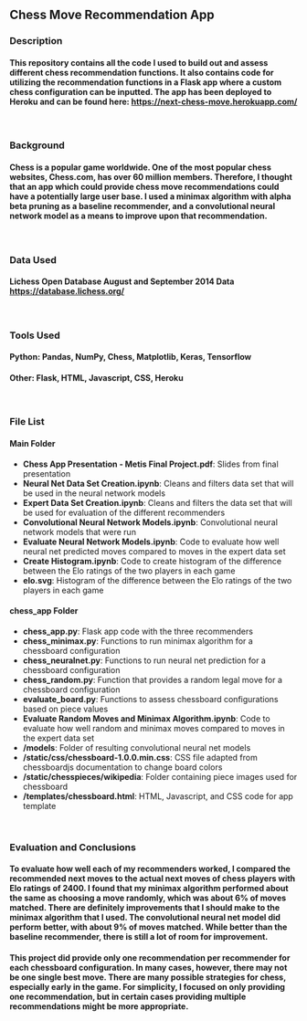 ## Chess Move Recommendation App

### Description
#### This repository contains all the code I used to build out and assess different chess recommendation functions. It also contains code for utilizing the recommendation functions in a Flask app where a custom chess configuration can be inputted. The app has been deployed to Heroku and can be found here: https://next-chess-move.herokuapp.com/
<br>

### Background
#### Chess is a popular game worldwide. One of the most popular chess websites, Chess.com, has over 60 million members. Therefore, I thought that an app which could provide chess move recommendations could have a potentially large user base. I used a minimax algorithm with alpha beta pruning as a baseline recommender, and a convolutional neural network model as a means to improve upon that recommendation.
<br>

### Data Used
#### Lichess Open Database August and September 2014 Data https://database.lichess.org/
<br>

### Tools Used
#### Python: Pandas, NumPy, Chess, Matplotlib, Keras, Tensorflow
#### Other: Flask, HTML, Javascript, CSS, Heroku
<br>

### File List
#### Main Folder
* __Chess App Presentation - Metis Final Project.pdf__: Slides from final presentation
* __Neural Net Data Set Creation.ipynb__: Cleans and filters data set that will be used in the neural network models
* __Expert Data Set Creation.ipynb__: Cleans and filters the data set that will be used for evaluation of the different recommenders
* __Convolutional Neural Network Models.ipynb__: Convolutional neural network models that were run
* __Evaluate Neural Network Models.ipynb__: Code to evaluate how well neural net predicted moves compared to moves in the expert data set
* __Create Histogram.ipynb__: Code to create histogram of the difference between the Elo ratings of the two players in each game
* __elo.svg__: Histogram of the difference between the Elo ratings of the two players in each game
#### chess_app Folder
* __chess_app.py__: Flask app code with the three recommenders
* __chess_minimax.py__: Functions to run minimax algorithm for a chessboard configuration
* __chess_neuralnet.py__: Functions to run neural net prediction for a chessboard configuration
* __chess_random.py__: Function that provides a random legal move for a chessboard configuration
* __evaluate_board.py__: Functions to assess chessboard configurations based on piece values 
* __Evaluate Random Moves and Minimax Algorithm.ipynb__: Code to evaluate how well random and minimax moves compared to moves in the expert data set
* __/models__: Folder of resulting convolutional neural net models
* __/static/css/chessboard-1.0.0.min.css__: CSS file adapted from chessboardjs documentation to change board colors
* __/static/chesspieces/wikipedia__: Folder containing piece images used for chessboard
* __/templates/chessboard.html__: HTML, Javascript, and CSS code for app template
<br>

### Evaluation and Conclusions
#### To evaluate how well each of my recommenders worked, I compared the recommended next moves to the actual next moves of chess players with Elo ratings of 2400. I found that my minimax algorithm performed about the same as choosing a move randomly, which was about 6% of moves matched. There are definitely improvements that I should make to the minimax algorithm that I used. The convolutional neural net model did perform better, with about 9% of moves matched. While better than the baseline recommender, there is still a lot of room for improvement. 
#### This project did provide only one recommendation per recommender for each chessboard configuration. In many cases, however, there may not be one single best move. There are many possible strategies for chess, especially early in the game. For simplicity, I focused on only providing one recommendation, but in certain cases providing multiple recommendations might be more appropriate. 
